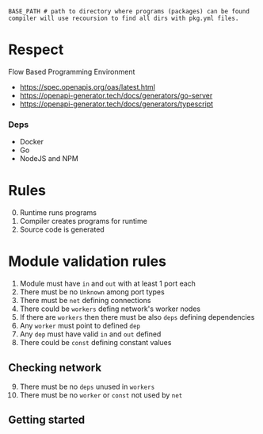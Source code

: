 ```
BASE_PATH # path to directory where programs (packages) can be found
compiler will use recoursion to find all dirs with pkg.yml files.
```

# Respect

Flow Based Programming Environment

- https://spec.openapis.org/oas/latest.html
- https://openapi-generator.tech/docs/generators/go-server
- https://openapi-generator.tech/docs/generators/typescript

### Deps

- Docker
- Go
- NodeJS and NPM

# Rules

0. Runtime runs programs
1. Compiler creates programs for runtime
2. Source code is generated

# Module validation rules

1. Module must have `in` and `out` with at least 1 port each
2. There must be no `Unknown` among port types
3. There must be `net` defining connections
4. There could be `workers` defing network's worker nodes
5. If there are `workers` then there must be also `deps` defining dependencies
6. Any `worker` must point to defined `dep`
7. Any `dep` must have valid `in` and `out` defined
8. There could be `const` defining constant values

## Checking network

9.  There must be no `deps` unused in `workers`
10. There must be no `worker` or `const` not used by `net`

## Getting started
